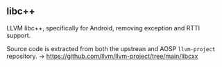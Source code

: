 ## libc++

LLVM libc++, specifically for Android, removing exception and RTTI support.

Source code is extracted from both the upstrean and AOSP `llvm-project` repository. -> https://github.com/llvm/llvm-project/tree/main/libcxx

